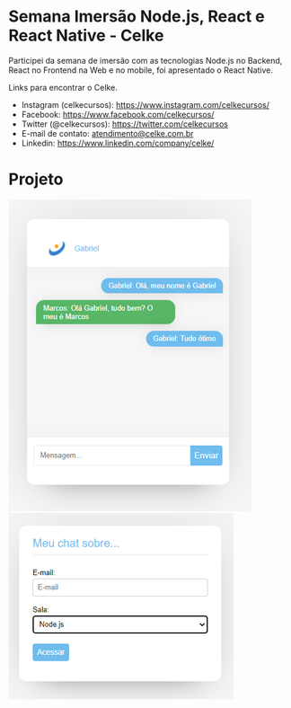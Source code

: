# Semana Imersão Node.js, React e React Native - Celke 

Participei da semana de imersão com as tecnologias Node.js no Backend, React no Frontend na Web e no mobile, foi apresentado o React Native. 


Links para encontrar o Celke.

 - Instagram (celkecursos): https://www.instagram.com/celkecursos/
 - Facebook: https://www.facebook.com/celkecursos/
 - Twitter (@celkecursos): https://twitter.com/celkecursos
 - E-mail de contato: atendimento@celke.com.br
 - Linkedin: https://www.linkedin.com/company/celke/


# Projeto

<img src="srcGit/Chat2.png" alt="imagem projeto chat"></img> 
<img src="srcGit/Chat1.png" alt="imagem projeto chat"></img> 

